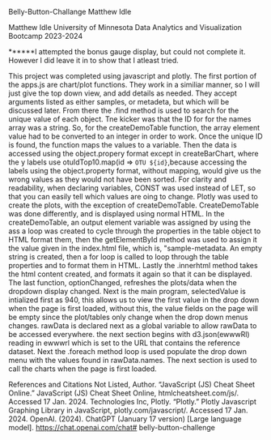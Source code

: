 Belly-Button-Challange
Matthew Idle

Matthew Idle
University of Minnesota Data Analytics and Visualization Bootcamp 2023-2024

******I attempted the bonus gauge display, but could not complete it. However I did leave it in to show that I atleast tried.

This project was completed using javascript and plotly. The first portion of the apps.js are chart/plot functions. They work in a similiar
manner, so I will just give the top down view, and add details as needed. They accept arguments listed as either samples, or metadeta, but
which will be discussed later. From there the .find method is used to search for the unique value of each object. Tne kicker was that the ID
for for the names array was a string. So, for the createDemoTable function, the array element value had to be converted to an integer in
order to work. Once the unique ID is found, the function maps the values to a variable. Then the data is accessed using the object.propery format
except in createBarChart, where the y labels use otuIdTop10.map(id => `OTU ${id}`,because accessing the labels using the object.property format, without
mapping, would give us the wrong values as they would not have been sorted. For clarity and readability, when declaring variables, CONST was
used instead of LET, so that you can easily tell which values are oing to change. Plotly was used to create the plots, with the exception of createDemoTable.
CreateDemoTable was done differently, and is displayed using normal HTML. In the createDemoTable, an output element variable was assigned by using the
ass a loop was created to cycle through the properties in the table object to HTML format them, then the getElementById method was used to assign it the value
given in the index.html file, which is, "sample-metadata. An empty string is created, then a for loop is called to loop through the table properties and to format them in HTML. Lastly the .innerhtml method takes the html content created, and formats it again so that it can be displayed. The last function, optionChanged, refreshes the plots/data when the dropdown display changed. Next is the main program, selectedValue is intialized first as 940, this allows us to view the first value in the drop down when the page is first loaded, without this, the value fields on the page will be empty since the plot/tables only change when the drop down menus changes. rawData is declared next as a global variable to allow rawData to be accessed everywhere. the next section begins with d3.json(ewwwRl) reading in ewwwrl which is set to the URL that contains the reference dataset. Next the .foreach method loop is used populate the drop down menu with the values found in rawData.names. The next section is used to call the charts when the page is first loaded.


References and Citations
Not Listed, Author. “JavaScript (JS) Cheat Sheet Online.” JavaScript (JS) Cheat Sheet Online, htmlcheatsheet.com/js/. Accessed 17 Jan. 2024.
Technologies Inc, Plotly. “Plotly.” Plotly Javascript Graphing Library in JavaScript, plotly.com/javascript/. Accessed 17 Jan. 2024. 
OpenAI. (2024). ChatGPT (January 17 version) [Large language model]. https://chat.openai.com/chat# belly-button-challenge